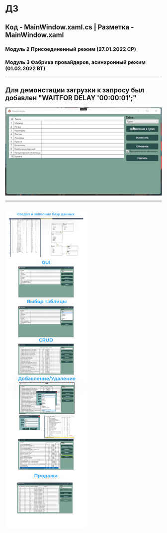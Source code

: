 # ДЗ
## Код - MainWindow.xaml.cs | Разметка - MainWindow.xaml
### Модуль 2 Присоединенный режим (27.01.2022 СР)
### Модуль 3 Фабрика провайдеров, асинхронный режим (01.02.2022 ВТ)
---
## Для демонстации загрузки к запросу был добавлен "WAITFOR DELAY '00:00:01';"
![Демонстрация](https://github.com/dankozz1t/ADO.NET_Study/blob/main/DZ_03_StationeryFirm/GifDemonstrations.gif)

---

![Демонстрация](https://github.com/dankozz1t/ADO.NET_Study/blob/main/DZ_03_StationeryFirm/PngDemonstrations.png)
---
